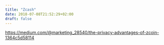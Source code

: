 ```yaml
---
title: "Zcash"
date: 2018-07-08T21:52:29+02:00
draft: false
---
```


https://medium.com/@marketing_28540/the-privacy-advantages-of-zcoin-1364c5d58114